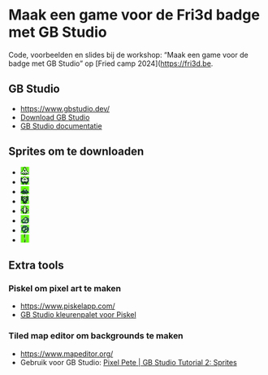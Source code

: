 # Maak een game voor de Fri3d badge met GB Studio

Code, voorbeelden en slides bij de workshop: “Maak een game voor de badge met GB Studio” op [Fried camp 2024](https://fri3d.be.

## GB Studio

- https://www.gbstudio.dev/
- [Download GB Studio](https://chrismaltby.itch.io/gb-studio)
- [GB Studio documentatie](https://www.gbstudio.dev/)

## Sprites om te downloaden

- ![spaceship alt 1](downloads/spaceship_1.png)
- ![spaceship alt 2](downloads/spaceship_2.png)
- ![spaceship alt 3](downloads/spaceship_3.png)
- ![spaceship alt 4](downloads/spaceship_4.png)
- ![spaceship alt 5](downloads/spaceship_5.png)
- ![asteroid 1](downloads/asteroid_1.png)
- ![asteroid 2](downloads/asteroid_2.png)
- ![laser](downloads/laser.png)

## Extra tools

### Piskel om pixel art te maken

- https://www.piskelapp.com/
- [GB Studio kleurenpalet voor Piskel](downloads/gb-studio-piskel-sprites-palette-ca735a4ca7c2924dc00e3dc698186e9f.gpl)

### Tiled map editor om backgrounds te maken

- https://www.mapeditor.org/
- Gebruik voor GB Studio: [Pixel Pete | GB Studio Tutorial 2: Sprites](https://youtu.be/HaTt2ROGV3E?si=esMQKPBAV8lk4NIt)
